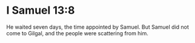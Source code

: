 # I Samuel 13:8

He waited seven days, the time appointed by Samuel. But Samuel did not come to Gilgal, and the people were scattering from him.
